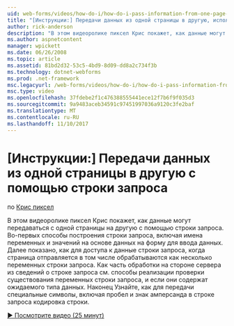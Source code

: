 ```yaml
---
uid: web-forms/videos/how-do-i/how-do-i-pass-information-from-one-page-to-another-using-a-query-string
title: "[Инструкции:] Передачи данных из одной страницы в другую, используя строку запроса | Документы Microsoft"
author: rick-anderson
description: "В этом видеоролике пиксел Крис покажет, как данные могут передаваться с одной страницы на другую с помощью строки запроса. Сначала посмотрите, как создать строку запроса в..."
ms.author: aspnetcontent
manager: wpickett
ms.date: 06/26/2008
ms.topic: article
ms.assetid: 81bd2d32-53c5-4bd9-8d09-dd8a2c734f3b
ms.technology: dotnet-webforms
ms.prod: .net-framework
msc.legacyurl: /web-forms/videos/how-do-i/how-do-i-pass-information-from-one-page-to-another-using-a-query-string
msc.type: video
ms.openlocfilehash: 37fdebe2f1c476388555441ece12f7b6f9f035d3
ms.sourcegitcommit: 9a9483aceb34591c97451997036a9120c3fe2baf
ms.translationtype: MT
ms.contentlocale: ru-RU
ms.lasthandoff: 11/10/2017
---
```

<a name="how-do-i-pass-information-from-one-page-to-another-using-a-query-string"></a>[Инструкции:] Передачи данных из одной страницы в другую с помощью строки запроса
====================
по [Крис пиксел](https://twitter.com/chrispels)

В этом видеоролике пиксел Крис покажет, как данные могут передаваться с одной страницы на другую с помощью строки запроса. Во-первых способы построения строки запроса, включая имена переменных и значений на основе данных на форму для ввода данных. Далее показано, как для доступа к данные строки запроса, когда страница отправляется в том числе обрабатываются как несколько переменных строки запроса. Как часть обработки на стороне сервера из сведений о строке запроса см. способы реализации проверки существования переменных строки запроса, и если они содержат ожидаемого типа данных. Наконец Узнайте, как для передачи специальные символы, включая пробел и знак амперсанда в строке запроса кодировка строки.

[&#9654; Посмотрите видео (25 минут)](https://channel9.msdn.com/Blogs/ASP-NET-Site-Videos/how-do-i-pass-information-from-one-page-to-another-using-a-query-string)
